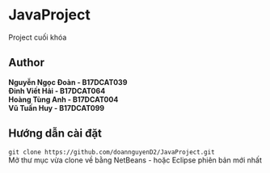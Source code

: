 # JavaProject
Project cuối khóa
## Author
**Nguyễn Ngọc Đoàn - B17DCAT039**	  
**Đinh Viết Hải - B17DCAT064**	  
**Hoàng Tùng Anh - B17DCAT004**	  
**Vũ Tuấn Huy - B17DCAT099**	  
## Hướng dẫn cài đặt
`git clone https://github.com/doannguyenD2/JavaProject.git`   
Mở thư mục vừa clone về bằng NetBeans - hoặc Eclipse phiên bản mới nhất

